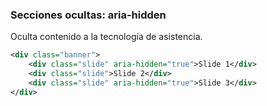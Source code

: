 ### Secciones ocultas: aria-hidden

Oculta contenido a la tecnología de asistencia.

```xml
<div class="banner">
    <div class="slide" aria-hidden="true">Slide 1</div>
    <div class="slide">Slide 2</div>
    <div class="slide" aria-hidden="true">Slide 3</div>
</div>
```